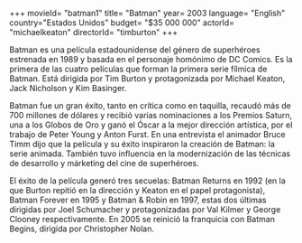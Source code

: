 +++
movieId= "batman1"
title= "Batman"
year= 2003
language= "English"
country="Estados Unidos"
budget= "$35 000 000"
actorId= "michaelkeaton"
directorId= "timburton"
+++


Batman es una película estadounidense del género de superhéroes estrenada en 1989 y basada en el personaje homónimo de DC Comics. Es la primera de las cuatro películas que forman la primera serie fílmica de Batman. Está dirigida por Tim Burton y protagonizada por Michael Keaton, Jack Nicholson y Kim Basinger.

Batman fue un gran éxito, tanto en crítica como en taquilla, recaudó más de 700 millones de dólares y recibió varias nominaciones a los Premios Saturn, una a los Globos de Oro y ganó el Óscar a la mejor dirección artística, por el trabajo de Peter Young y Anton Furst. En una entrevista el animador Bruce Timm dijo que la película y su éxito inspiraron la creación de Batman: la serie animada. También tuvo influencia en la modernización de las técnicas de desarrollo y márketing del cine de superhéroes.

El éxito de la película generó tres secuelas: Batman Returns en 1992 (en la que Burton repitió en la dirección y Keaton en el papel protagonista), Batman Forever en 1995 y Batman & Robin en 1997, estas dos últimas dirigidas por Joel Schumacher y protagonizadas por Val Kilmer y George Clooney respectivamente. En 2005 se reinició la franquicia con Batman Begins, dirigida por Christopher Nolan.